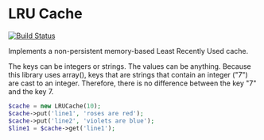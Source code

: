 LRU Cache
============

[![Build Status](https://secure.travis-ci.org/cash/LRUCache.png)](http://travis-ci.org/cash/LRUCache)

Implements a non-persistent memory-based Least Recently Used cache.

The keys can be integers or strings. The values can be anything. Because this
library uses array(), keys that are strings that contain an integer ("7") are
cast to an integer. Therefore, there is no difference between the key "7" and the
key 7.

```php
$cache = new LRUCache(10);
$cache->put('line1', 'roses are red');
$cache->put('line2', 'violets are blue');
$line1 = $cache->get('line1');
```
